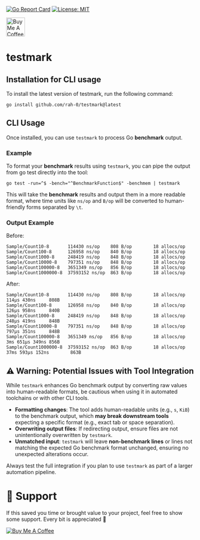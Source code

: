 [![Go Report Card](https://goreportcard.com/badge/github.com/rah-0/testmark)](https://goreportcard.com/report/github.com/rah-0/testmark)
[![License: MIT](https://img.shields.io/badge/License-MIT-yellow.svg)](https://opensource.org/licenses/MIT)

<a href="https://www.buymeacoffee.com/rah.0" target="_blank"><img src="https://cdn.buymeacoffee.com/buttons/v2/arial-orange.png" alt="Buy Me A Coffee" height="50"></a>


# testmark

## Installation for CLI usage
To install the latest version of testmark, run the following command:
```
go install github.com/rah-0/testmark@latest
```

## CLI Usage
Once installed, you can use `testmark` to process Go **benchmark** output.
### Example
To format your **benchmark** results using `testmark`, you can pipe the output from go test directly into the tool:
```
go test -run=^$ -bench="^BenchmarkFunction$" -benchmem | testmark
```
This will take the **benchmark** results and output them in a more readable format, where time units like `ns/op` and `B/op` will be converted to human-friendly forms separated by `\t`.

### Output Example
Before:
```
Sample/Count10-8       114430 ns/op    808 B/op        18 allocs/op
Sample/Count100-8      126958 ns/op    840 B/op        18 allocs/op
Sample/Count1000-8     248419 ns/op    848 B/op        18 allocs/op
Sample/Count10000-8    797351 ns/op    848 B/op        18 allocs/op
Sample/Count100000-8   3651349 ns/op   856 B/op        18 allocs/op
Sample/Count1000000-8  37593152 ns/op  863 B/op        18 allocs/op
```
After:
```
Sample/Count10-8       114430 ns/op    808 B/op        18 allocs/op    114µs 430ns     808B
Sample/Count100-8      126958 ns/op    840 B/op        18 allocs/op    126µs 958ns     840B
Sample/Count1000-8     248419 ns/op    848 B/op        18 allocs/op    248µs 419ns     848B
Sample/Count10000-8    797351 ns/op    848 B/op        18 allocs/op    797µs 351ns     848B
Sample/Count100000-8   3651349 ns/op   856 B/op        18 allocs/op    3ms 651µs 349ns 856B
Sample/Count1000000-8  37593152 ns/op  863 B/op        18 allocs/op    37ms 593µs 152ns        863B
```

## ⚠️ Warning: Potential Issues with Tool Integration
While `testmark` enhances Go benchmark output by converting raw values into human-readable formats, be cautious when using it in automated toolchains or with other CLI tools.
- **Formatting changes**: The tool adds human-readable units (e.g., `s`, `KiB`) to the benchmark output, which **may break downstream tools** expecting a specific format (e.g., exact tab or space separation).
- **Overwriting output files**: If redirecting output, ensure files are not unintentionally overwritten by `testmark`.
- **Unmatched input**: `testmark` will leave **non-benchmark lines** or lines not matching the expected Go benchmark format unchanged, ensuring no unexpected alterations occur.

Always test the full integration if you plan to use `testmark` as part of a larger automation pipeline.

# 💚 Support
If this saved you time or brought value to your project, feel free to show some support. Every bit is appreciated 🙂

[![Buy Me A Coffee](https://cdn.buymeacoffee.com/buttons/default-orange.png)](https://www.buymeacoffee.com/rah.0)
